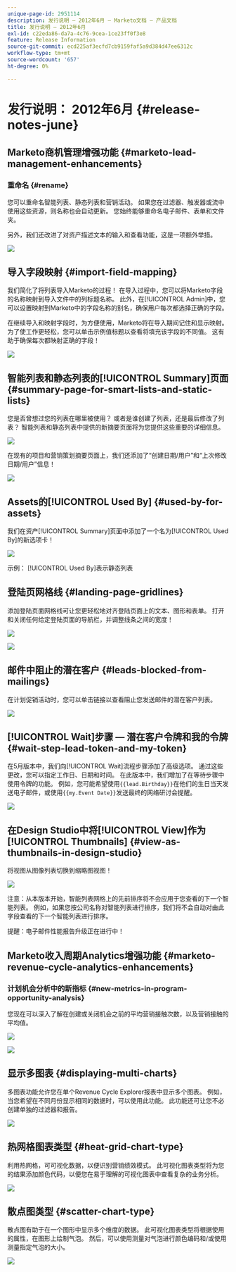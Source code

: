 ```yaml
---
unique-page-id: 2951114
description: 发行说明 — 2012年6月 — Marketo文档 — 产品文档
title: 发行说明 — 2012年6月
exl-id: c22eda86-da7a-4c76-9cea-1ce23ff0f3e8
feature: Release Information
source-git-commit: ecd225af3ecfd7cb9159faf5a9d384d47ee6312c
workflow-type: tm+mt
source-wordcount: '657'
ht-degree: 0%

---
```


# 发行说明： 2012年6月 {#release-notes-june}

## Marketo商机管理增强功能 {#marketo-lead-management-enhancements}

### 重命名 {#rename}

您可以重命名智能列表、静态列表和营销活动。 如果您在过滤器、触发器或流中使用这些资源，则名称也会自动更新。 您始终能够重命名电子邮件、表单和文件夹。

另外，我们还改进了对资产描述文本的输入和查看功能，这是一项额外举措。

![](assets/image2014-9-23-10-3a23-3a10.png)

## 导入字段映射 {#import-field-mapping}

我们简化了将列表导入Marketo的过程！ 在导入过程中，您可以将Marketo字段的名称映射到导入文件中的列标题名称。 此外，在[!UICONTROL Admin]中，您可以设置映射到Marketo中的字段名称的别名，确保用户每次都选择正确的字段。

在继续导入和映射字段时，为方便使用，Marketo将在导入期间记住和显示映射。 为了使工作更轻松，您可以单击示例值标题以查看将填充该字段的不同值。 这有助于确保每次都映射正确的字段！

![](assets/image2014-9-23-10-3a23-3a27.png)

## 智能列表和静态列表的[!UICONTROL Summary]页面 {#summary-page-for-smart-lists-and-static-lists}

您是否曾想过您的列表在哪里被使用？ 或者是谁创建了列表，还是最后修改了列表？ 智能列表和静态列表中提供的新摘要页面将为您提供这些重要的详细信息。

![](assets/image2014-9-23-10-3a23-3a40.png)

在现有的项目和营销策划摘要页面上，我们还添加了“创建日期/用户”和“上次修改日期/用户”信息！

![](assets/image2014-9-23-10-3a23-3a54.png)

## Assets的[!UICONTROL Used By] {#used-by-for-assets}

我们在资产[!UICONTROL Summary]页面中添加了一个名为[!UICONTROL Used By]的新选项卡！

![](assets/image2014-9-23-10-3a24-3a5.png)

示例： [!UICONTROL Used By]表示静态列表

## 登陆页网格线 {#landing-page-gridlines}

添加登陆页面网格线可让您更轻松地对齐登陆页面上的文本、图形和表单。 打开和关闭任何给定登陆页面的导航栏，并调整线条之间的宽度！

![](assets/image2014-9-23-10-3a24-3a19.png)

![](assets/image2014-9-23-10-3a24-3a33.png)

## 邮件中阻止的潜在客户 {#leads-blocked-from-mailings}

在计划促销活动时，您可以单击链接以查看阻止您发送邮件的潜在客户列表。

![](assets/image2014-9-23-10-3a24-3a51.png)

## [!UICONTROL Wait]步骤 — 潜在客户令牌和我的令牌 {#wait-step-lead-token-and-my-token}

在5月版本中，我们向[!UICONTROL Wait]流程步骤添加了高级选项。 通过这些更改，您可以指定工作日、日期和时间。 在此版本中，我们增加了在等待步骤中使用令牌的功能。 例如，您可能希望使用`{{lead.Birthday}}`在他们的生日当天发送电子邮件，或使用`{{my.Event Date}}`发送最终的网络研讨会提醒。

![](assets/image2014-9-23-10-3a25-3a57.png)

## 在Design Studio中将[!UICONTROL View]作为[!UICONTROL Thumbnails] {#view-as-thumbnails-in-design-studio}

将视图从图像列表切换到缩略图视图！

![](assets/image2014-9-23-10-3a26-3a13.png)

注意：从本版本开始，智能列表网格上的先前排序将不会应用于您查看的下一个智能列表。 例如，如果您按公司名称对智能列表进行排序，我们将不会自动对由此字段查看的下一个智能列表进行排序。

提醒：电子邮件性能报告升级正在进行中！

## Marketo收入周期Analytics增强功能 {#marketo-revenue-cycle-analytics-enhancements}

### 计划机会分析中的新指标  {#new-metrics-in-program-opportunity-analysis}

您现在可以深入了解在创建或关闭机会之前的平均营销接触次数，以及营销接触的平均值。

![](assets/image2014-9-23-10-3a26-3a30.png)

![](assets/image2014-9-23-10-3a26-3a41.png)

## 显示多图表 {#displaying-multi-charts}

多图表功能允许您在单个Revenue Cycle Explorer报表中显示多个图表。 例如，当您希望在不同月份显示相同的数据时，可以使用此功能。 此功能还可让您不必创建单独的过滤器和报告。

![](assets/image2014-9-23-10-3a27-3a41.png)

## 热网格图表类型  {#heat-grid-chart-type}

利用热网格，可可视化数据，以便识别营销绩效模式。 此可视化图表类型将为您的结果添加颜色代码，以便您在易于理解的可视化图表中查看复杂的业务分析。

![](assets/image2014-9-23-10-3a28-3a21.png)

## 散点图类型  {#scatter-chart-type}

散点图有助于在一个图形中显示多个维度的数据。 此可视化图表类型将根据使用的属性，在图形上绘制气泡。 然后，可以使用测量对气泡进行颜色编码和/或使用测量指定气泡的大小。

![](assets/image2014-9-23-10-3a29-3a7.png)
